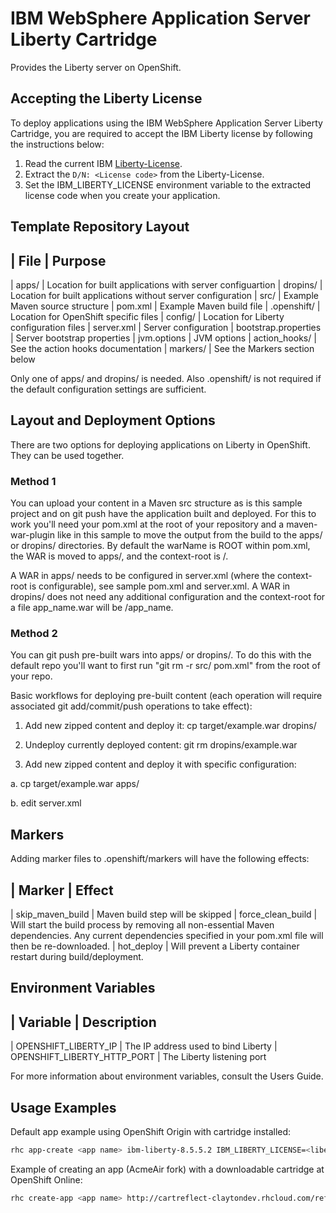 # IBM WebSphere Application Server Liberty Cartridge

Provides the Liberty server on OpenShift.


## Accepting the Liberty License

To deploy applications using the IBM WebSphere Application Server Liberty Cartridge, you are required to accept the IBM Liberty license by following the instructions below:

1. Read the current IBM [Liberty-License][].
2. Extract the `D/N: <License code>` from the Liberty-License.
3. Set the IBM_LIBERTY_LICENSE environment variable to the extracted license code when you create your application.


## Template Repository Layout

| File                         | Purpose
----------------------------------------------------------------------------------------------
| apps/                        | Location for built applications with server configuartion
| dropins/                     | Location for built applications without server configuration
| src/                         | Example Maven source structure
| pom.xml                      | Example Maven build file
| .openshift/                  | Location for OpenShift specific files
|     config/                  |     Location for Liberty configuration files
|         server.xml           |         Server configuration
|         bootstrap.properties |         Server bootstrap properties
|         jvm.options          |         JVM options
|     action_hooks/            |     See the action hooks documentation
|     markers/                 |     See the Markers section below

Only one of apps/ and dropins/ is needed. Also .openshift/ is not required if the default configuration settings are sufficient.


## Layout and Deployment Options

There are two options for deploying applications on Liberty in OpenShift. They can be used together.

### Method 1

You can upload your content in a Maven src structure as is this sample project and on git push have the application built and deployed. For this to work you'll need your pom.xml at the root of your repository and a maven-war-plugin like in this sample to move the output from the build to the apps/ or dropins/ directories. By default the warName is ROOT within pom.xml, the WAR is moved to apps/, and the context-root is /.

A WAR in apps/ needs to be configured in server.xml (where the context-root is configurable), see sample pom.xml and server.xml. A WAR in dropins/ does not need any additional configuration and the context-root for a file app_name.war will be /app_name.

### Method 2

You can git push pre-built wars into apps/ or dropins/. To do this with the default repo you'll want to first run "git rm -r src/ pom.xml" from the root of your repo.

Basic workflows for deploying pre-built content (each operation will require associated git add/commit/push operations to take effect):

1. Add new zipped content and deploy it: cp target/example.war dropins/

2. Undeploy currently deployed content: git rm dropins/example.war

3. Add new zipped content and deploy it with specific configuration:

a. cp target/example.war apps/

b. edit server.xml


## Markers

Adding marker files to .openshift/markers will have the following effects:

| Marker            | Effect
--------------------------------------------------------------------
| skip_maven_build  | Maven build step will be skipped
| force_clean_build | Will start the build process by removing all non-essential Maven dependencies. Any current dependencies specified in your pom.xml file will then be re-downloaded.
| hot_deploy        | Will prevent a Liberty container restart during build/deployment.


## Environment Variables

| Variable                    | Description    
--------------------------------------------------------------------
| OPENSHIFT_LIBERTY_IP        | The IP address used to bind Liberty
| OPENSHIFT_LIBERTY_HTTP_PORT | The Liberty listening port

For more information about environment variables, consult the Users Guide.


## Usage Examples

Default app example using OpenShift Origin with cartridge installed:

```bash
rhc app-create <app name> ibm-liberty-8.5.5.2 IBM_LIBERTY_LICENSE=<liberty license code>
```

Example of creating an app (AcmeAir fork) with a downloadable cartridge at OpenShift Online:

```bash
rhc create-app <app name> http://cartreflect-claytondev.rhcloud.com/reflect?github=opiethehokie/openshift-liberty-cartridge postgresql-9.2 -e IBM_LIBERTY_LICENSE=<liberty license code> --from-code https://github.com/opiethehokie/openshift-acmeair.git
```  


[Liberty-License]: http://public.dhe.ibm.com/ibmdl/export/pub/software/websphere/wasdev/downloads/wlp/8.5.5.2/lafiles/runtime/en.html
